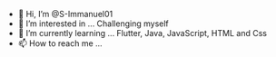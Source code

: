 - 👋 Hi, I’m @S-Immanuel01
- 👀 I’m interested in ... Challenging myself 
- 🌱 I’m currently learning ... Flutter, Java, JavaScript, HTML and Css
- 📫 How to reach me ...


<!---
S-Immanuel01/S-Immanuel01 is a ✨ special ✨ repository because its `README.md` (this file) appears on your GitHub profile.
You can click the Preview link to take a look at your changes.
- 💞️ I’m looking to collaborate on ... 
--->
